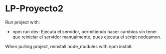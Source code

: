 # LP-Proyecto2
Run project with:
- npm run dev: Ejecuta el servidor, permitiendo hacer cambios sin tener que reiniciar el servidor manualmente, pues ejecuta el script nodeamon.

When pulling project, reinstall node_modules with npm install.

